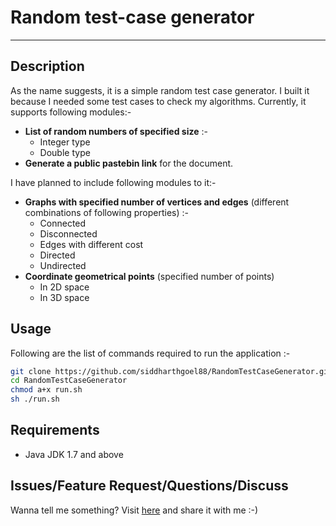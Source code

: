 # Random test-case generator
---------------------------


Description
-----------

As the name suggests, it is a simple random test case generator. I built it because I needed some test cases to check my algorithms. Currently, it supports following modules:-
- **List of random numbers of specified size** :- 
    - Integer type
    - Double type
- **Generate a public pastebin link** for the document.

I have planned to include following modules to it:-
- **Graphs with specified number of vertices and edges** (different combinations of following properties) :-
    - Connected 
    - Disconnected
    - Edges with different cost
    - Directed
    - Undirected
- **Coordinate geometrical points** (specified number of points)
    - In 2D space
    - In 3D space


Usage
-----

Following are the list of commands required to run the application :-

```sh
git clone https://github.com/siddharthgoel88/RandomTestCaseGenerator.git
cd RandomTestCaseGenerator
chmod a+x run.sh
sh ./run.sh
```

Requirements
------------
- Java JDK 1.7 and above

Issues/Feature Request/Questions/Discuss
---------------------------------------
Wanna tell me something? Visit [here] and share it with me :-)

[here]:https://github.com/siddharthgoel88/RandomTestCaseGenerator/issues/new
